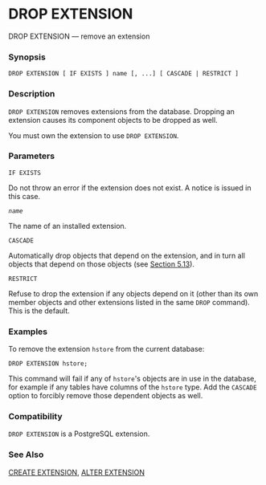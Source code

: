 # DROP EXTENSION

DROP EXTENSION — remove an extension

### Synopsis

```text
DROP EXTENSION [ IF EXISTS ] name [, ...] [ CASCADE | RESTRICT ]
```

### Description

`DROP EXTENSION` removes extensions from the database. Dropping an extension causes its component objects to be dropped as well.

You must own the extension to use `DROP EXTENSION`.

### Parameters

`IF EXISTS`

Do not throw an error if the extension does not exist. A notice is issued in this case.

_`name`_

The name of an installed extension.

`CASCADE`

Automatically drop objects that depend on the extension, and in turn all objects that depend on those objects \(see [Section 5.13](https://www.postgresql.org/docs/11/ddl-depend.html)\).

`RESTRICT`

Refuse to drop the extension if any objects depend on it \(other than its own member objects and other extensions listed in the same `DROP` command\). This is the default.

### Examples

To remove the extension `hstore` from the current database:

```text
DROP EXTENSION hstore;
```

This command will fail if any of `hstore`'s objects are in use in the database, for example if any tables have columns of the `hstore` type. Add the `CASCADE` option to forcibly remove those dependent objects as well.

### Compatibility

`DROP EXTENSION` is a PostgreSQL extension.

### See Also

[CREATE EXTENSION](create-extension.md), [ALTER EXTENSION](alter-extension.md)


